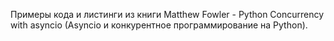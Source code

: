 Примеры кода и листинги из книги Matthew Fowler - Python Concurrency with asyncio (Asyncio и конкурентное
программирование на Python).
